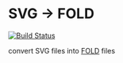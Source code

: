 # SVG → FOLD

[![Build Status](https://travis-ci.org/robbykraft/tofold.svg?branch=master)](https://travis-ci.org/robbykraft/tofold)

convert SVG files into [FOLD](https://github.com/edemaine/fold) files
